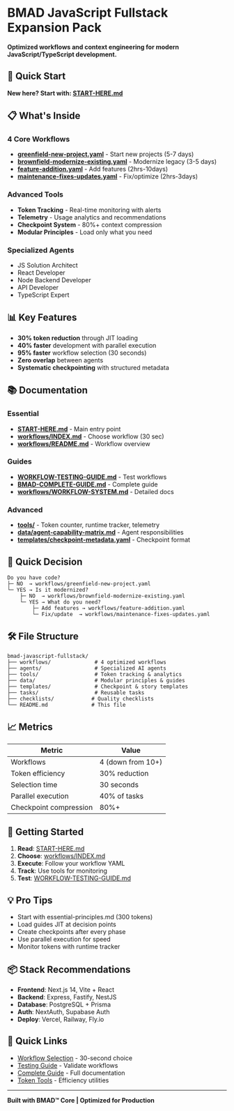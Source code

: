 # BMAD JavaScript Fullstack Expansion Pack

**Optimized workflows and context engineering for modern JavaScript/TypeScript development.**

## 🚀 Quick Start

**New here? Start with: [START-HERE.md](START-HERE.md)**

## 📋 What's Inside

### 4 Core Workflows
- **[greenfield-new-project.yaml](workflows/greenfield-new-project.yaml)** - Start new projects (5-7 days)
- **[brownfield-modernize-existing.yaml](workflows/brownfield-modernize-existing.yaml)** - Modernize legacy (3-5 days)
- **[feature-addition.yaml](workflows/feature-addition.yaml)** - Add features (2hrs-10days)
- **[maintenance-fixes-updates.yaml](workflows/maintenance-fixes-updates.yaml)** - Fix/optimize (2hrs-3days)

### Advanced Tools
- **Token Tracking** - Real-time monitoring with alerts
- **Telemetry** - Usage analytics and recommendations
- **Checkpoint System** - 80%+ context compression
- **Modular Principles** - Load only what you need

### Specialized Agents
- JS Solution Architect
- React Developer
- Node Backend Developer
- API Developer
- TypeScript Expert

## 📊 Key Features

- **30% token reduction** through JIT loading
- **40% faster** development with parallel execution
- **95% faster** workflow selection (30 seconds)
- **Zero overlap** between agents
- **Systematic checkpointing** with structured metadata

## 📚 Documentation

### Essential
- **[START-HERE.md](START-HERE.md)** - Main entry point
- **[workflows/INDEX.md](workflows/INDEX.md)** - Choose workflow (30 sec)
- **[workflows/README.md](workflows/README.md)** - Workflow overview

### Guides
- **[WORKFLOW-TESTING-GUIDE.md](WORKFLOW-TESTING-GUIDE.md)** - Test workflows
- **[BMAD-COMPLETE-GUIDE.md](BMAD-COMPLETE-GUIDE.md)** - Complete guide
- **[workflows/WORKFLOW-SYSTEM.md](workflows/WORKFLOW-SYSTEM.md)** - Detailed docs

### Advanced
- **[tools/](tools/)** - Token counter, runtime tracker, telemetry
- **[data/agent-capability-matrix.md](data/agent-capability-matrix.md)** - Agent responsibilities
- **[templates/checkpoint-metadata.yaml](templates/checkpoint-metadata.yaml)** - Checkpoint format

## 🎯 Quick Decision

```
Do you have code?
├─ NO  → workflows/greenfield-new-project.yaml
└─ YES → Is it modernized?
    ├─ NO  → workflows/brownfield-modernize-existing.yaml
    └─ YES → What do you need?
        ├─ Add features → workflows/feature-addition.yaml
        └─ Fix/update  → workflows/maintenance-fixes-updates.yaml
```

## 🛠️ File Structure

```
bmad-javascript-fullstack/
├── workflows/              # 4 optimized workflows
├── agents/                 # Specialized AI agents
├── tools/                  # Token tracking & analytics
├── data/                   # Modular principles & guides
├── templates/              # Checkpoint & story templates
├── tasks/                  # Reusable tasks
├── checklists/            # Quality checklists
└── README.md              # This file
```

## 📈 Metrics

| Metric | Value |
|--------|-------|
| Workflows | 4 (down from 10+) |
| Token efficiency | 30% reduction |
| Selection time | 30 seconds |
| Parallel execution | 40% of tasks |
| Checkpoint compression | 80%+ |

## 🚦 Getting Started

1. **Read**: [START-HERE.md](START-HERE.md)
2. **Choose**: [workflows/INDEX.md](workflows/INDEX.md)
3. **Execute**: Follow your workflow YAML
4. **Track**: Use tools for monitoring
5. **Test**: [WORKFLOW-TESTING-GUIDE.md](WORKFLOW-TESTING-GUIDE.md)

## 💡 Pro Tips

- Start with essential-principles.md (300 tokens)
- Load guides JIT at decision points
- Create checkpoints after every phase
- Use parallel execution for speed
- Monitor tokens with runtime tracker

## 📦 Stack Recommendations

- **Frontend**: Next.js 14, Vite + React
- **Backend**: Express, Fastify, NestJS
- **Database**: PostgreSQL + Prisma
- **Auth**: NextAuth, Supabase Auth
- **Deploy**: Vercel, Railway, Fly.io

## 🔗 Quick Links

- [Workflow Selection](workflows/INDEX.md) - 30-second choice
- [Testing Guide](WORKFLOW-TESTING-GUIDE.md) - Validate workflows
- [Complete Guide](BMAD-COMPLETE-GUIDE.md) - Full documentation
- [Token Tools](tools/) - Efficiency utilities

---

**Built with BMAD™ Core | Optimized for Production**